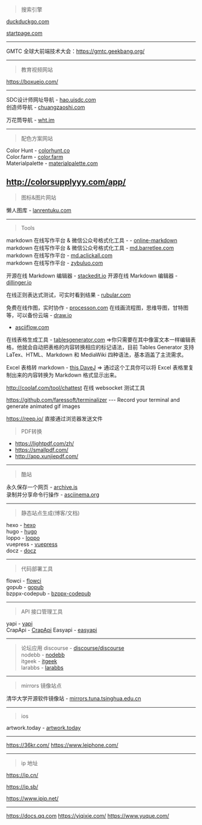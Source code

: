 > 搜索引擎

[duckduckgo.com](https://duckduckgo.com/)

[startpage.com](https://www.startpage.com/)

---

GMTC 全球大前端技术大会：https://gmtc.geekbang.org/

---
> 教育视频网站

https://boxueio.com/

---

SDC设计师网址导航 - [hao.uisdc.com](https://hao.uisdc.com/)  
创造师导航 - [chuangzaoshi.com](http://chuangzaoshi.com/)  


万花筒导航 - [wht.im](https://wht.im/)

---

> 配色方案网站

Color Hunt - [colorhunt.co](http://www.colorhunt.co/)  
Color.farm - [color.farm](http://color.farm/)  
Materialpalette - [materialpalette.com](https://www.materialpalette.com/)  

http://colorsupplyyy.com/app/
---

> 图标&图片网站

懒人图库 - [lanrentuku.com](http://www.lanrentuku.com/)  

---

> Tools

markdown 在线写作平台 & 微信公众号格式化工具 -  - [online-markdown](http://blog.didispace.com/tools/online-markdown/)  
markdown 在线写作平台 & 微信公众号格式化工具 - [md.barretlee.com](http://md.barretlee.com/)  
markdown 在线写作平台 - [md.aclickall.com](http://md.aclickall.com/)  
markdown 在线写作平台 - [zybuluo.com](https://www.zybuluo.com/)  

开源在线 Markdown 编辑器 - [stackedit.io](https://stackedit.io/)
开源在线 Markdown 编辑器 - [dillinger.io](https://dillinger.io/)

在线正则表达式测试，可实时看到结果 - [rubular.com](http://rubular.com/)   

免费在线作图，实时协作 - [processon.com](https://www.processon.com/)
在线画流程图，思维导图，甘特图等，可以备份云端 - [draw.io](https://www.draw.io/ )  
 - [asciiflow.com](http://asciiflow.com/)

在线表格生成工具 - [tablesgenerator.com](https://www.tablesgenerator.com/) =>你只需要在其中像富文本一样编辑表格，他就会自动把表格的内容转换相应的标记语法，目前 Tables Generator 支持 LaTex、HTML、Markdown 和 MediaWiki 四种语法，基本涵盖了主流需求。

Excel 表格转 markdown - [this DaveJ](http://thisdavej.com/copy-table-in-excel-and-paste-as-a-markdown-table/) => 通过这个工具你可以将 Excel 表格里复制出来的内容转换为 Markdown 格式显示出来。



http://coolaf.com/tool/chattest 在线 websocket 测试工具

https://github.com/faressoft/terminalizer  --- Record your terminal and generate animated gif images



https://reep.io/ 直接通过浏览器发送文件



> PDF转换

* https://lightpdf.com/zh/
* https://smallpdf.com/
* http://app.xunjiepdf.com/

---

> 酷站

永久保存一个网页 - [archive.is](http://archive.is/)   
录制并分享命令行操作 - [asciinema.org](https://asciinema.org/)    

---

> 静态站点生成(博客/文档)

hexo - [hexo](https://hexo.io/)  
hugo - [hugo](https://gohugo.io/)  
loppo - [loppo](https://github.com/ruanyf/loppo)  
vuepress - [vuepress](https://github.com/vuejs/vuepress)  
docz - [docz](https://github.com/pedronauck/docz)  

---

> 代码部署工具

flowci - [flowci](https://github.com/FlowCI/flow-platform)  
gopub - [gopub](https://github.com/linclin/gopub)  
bzppx-codepub - [bzppx-codepub](https://github.com/bzppx/bzppx-codepub)  

---

> API 接口管理工具

yapi - [yapi](https://yapi.ymfe.org/)  
CrapApi - [CrapApi](http://api.crap.cn/)
Easyapi - [easyapi](https://www.easyapi.com/)

---

> 论坛应用
discourse - [discourse/discourse](https://github.com/discourse/discourse)  
nodebb - [nodebb](https://nodebb.org/)  
itgeek - [itgeek](https://github.com/ecdiy/itgeek)  
larabbs - [larabbs](https://github.com/summerblue/larabbs)  

---

> mirrors 镜像站点

清华大学开源软件镜像站 - [mirrors.tuna.tsinghua.edu.cn](https://mirrors.tuna.tsinghua.edu.cn/)  

---

> ios

artwork.today - [artwork.today](http://artwork.today/)

---

https://36kr.com/
https://www.leiphone.com/


---

> ip 地址

https://ip.cn/

https://ip.sb/

https://www.ipip.net/


---


https://docs.qq.com
https://yiqixie.com/
https://www.yuque.com/